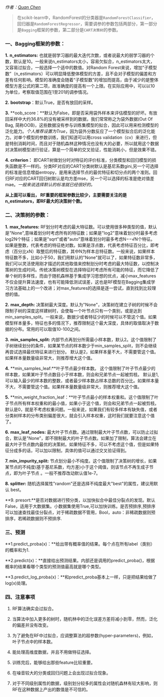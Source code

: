 *作者：[Quan Chen](https://github.com/chenquan)*

>  在scikit-learn中，RandomForest的分类器是`RandomForestClassifier`，回归器是`RandomForestRegressor`，需要调参的参数包括两部分，第一部分是`Bagging`框架的参数，第二部分是`CART决策树`的参数。

### 一、Bagging框架的参数：

**1.** **n_estimators:** 也就是弱学习器的最大迭代次数，或者说最大的弱学习器的个数，默认是10。一般来说n_estimators太小，容易欠拟合，n_estimators太大，又容易过拟合，一般选择一个适中的数值。对Random Forest来说，增加“子模型数”（n_estimators）可以明显降低整体模型的方差，且不会对子模型的偏差和方差有任何影响。模型的准确度会随着“子模型数”的增加而提高，由于减少的是整体模型方差公式的第二项，故准确度的提高有一个上限。在实际应用中，可以以10为单位，考察取值范围在1至201的调参情况。

**2.** **bootstrap**：默认True，是否有放回的采样。

**3.** **oob_score：**默认为False，即是否采用袋外样本来评估模型的好坏。有放回采样中大约36.8%的没有被采样到的数据，我们常常称之为袋外数据(Out Of Bag, 简称OOB)，这些数据没有参与训练集模型的拟合，因此可以用来检测模型的泛化能力。*个人推荐设置为True*，因为袋外分数反应了一个模型拟合后的泛化能力。对单个模型的参数训练，我们知道可以用cross validation（cv）来进行，但是特别消耗时间，而且对于随机森林这种情况也没有大的必要，所以就用这个数据对决策树模型进行验证，算是一个简单的交叉验证，性能消耗小，但是效果不错。

**4.** **criterion：** 即CART树做划分时对特征的评价标准，分类模型和回归模型的损失函数是不一样的。分类RF对应的CART分类树默认是基尼系数gini,另一个可选择的标准是信息增益entropy，是用来选择节点的最优特征和切分点的两个准则。回归RF对应的CART回归树默认是均方差mse，另一个可以选择的标准是绝对值差mae。*一般来说选择默认的标准就已经很好的。*

**从上面可以看出， RF重要的框架参数比较少，主要需要关注的是 n_estimators，即RF最大的决策树个数。**

 

### 二、决策树的参数：

**1.** **max_features:** RF划分时考虑的最大特征数。可以使用很多种类型的值，默认是"None",意味着划分时考虑所有的特征数；如果是"log2"意味着划分时最多考虑log2N个特征；如果是"sqrt"或者"auto"意味着划分时最多考虑N−−√N个特征。如果是整数，代表考虑的特征绝对数。如果是浮点数，代表考虑特征百分比，即考虑（百分比xN）取整后的特征数，其中N为样本总特征数。一般来说，如果样本特征数不多，比如小于50，我们用默认的"None"就可以了，如果特征数非常多，我们可以灵活使用刚才描述的其他取值来控制划分时考虑的最大特征数，以控制决策树的生成时间。传统决策树模型在选择特征时考虑所有可能的特征，而它降低了单个树的多样性，而由于随机森林基于集成学习思想的优点，减小max_features不仅会提升算法速度，也有可能降低测试误差，这也是RF模型在Bagging集成学习方法基础上的一个改进；对max_features的选择是逐一尝试，直到找到比较理想的值。

**2.** **max_depth:** 决策树最大深度。默认为"None"，决策树在建立子树的时候不会限制子树的深度这样建树时，会使每一个叶节点只有一个类别，或是达到min_samples_split。一般来说，数据少或者特征少的时候可以不管这个值。如果模型样本量多，特征也多的情况下，推荐限制这个最大深度，具体的取值取决于数据的分布。常用的可以取值10-100之间。

**3.** **min_samples_split:** 内部节点再划分所需最小样本数，默认2。这个值限制了子树继续划分的条件，如果某节点的样本数少于min_samples_split，则不会继续再尝试选择最优特征来进行划分。 默认是2，如果样本量不大，不需要管这个值。如果样本量数量级非常大，则推荐增大这个值。

**4.** **min_samples_leaf:**叶子节点最少样本数。 这个值限制了叶子节点最少的样本数，如果某叶子节点数目小于样本数，则会和兄弟节点一起被剪枝。 默认是1,可以输入最少的样本数的整数，或者最少样本数占样本总数的百分比。如果样本量不大，不需要管这个值。如果样本量数量级非常大，则推荐增大这个值。

**5.** **min_weight_fraction_leaf：**叶子节点最小的样本权重和。这个值限制了叶子节点所有样本权重和的最小值，如果小于这个值，则会和兄弟节点一起被剪枝。 默认是0，就是不考虑权重问题。一般来说，如果我们有较多样本有缺失值，或者分类树样本的分布类别偏差很大，就会引入样本权重，这时我们就要注意这个值了。

**6.** **max_leaf_nodes:** 最大叶子节点数。通过限制最大叶子节点数，可以防止过拟合，默认是"None”，即不限制最大的叶子节点数。如果加了限制，算法会建立在最大叶子节点数内最优的决策树。如果特征不多，可以不考虑这个值，但是如果特征分成多的话，可以加以限制，具体的值可以通过交叉验证得到。

**7. min_impurity_split:** 节点划分最小不纯度。这个值限制了决策树的增长，如果某节点的不纯度(基于基尼系数，均方差)小于这个阈值，则该节点不再生成子节点，即为叶子节点 。一般不推荐改动默认值1e-7。

**8. splitter:** 随机选择属性"random"还是选择不纯度最大"best"的属性，建议用默认 best。

**9. presort:**是否对数据进行预分类，以加快拟合中最佳分裂点的发现。默认False，适用于大数据集。小数据集使用True,可以加快训练。是否预排序,预排序可以加速查找最佳分裂点，对于稀疏数据不管用，Bool，auto：非稀疏数据则预排序，若稀疏数据则不预排序.

### 三、预测

**1.predict_proba(x)：**给出带有概率值的结果。每个点在所有label（类别）的概率和为1. 

**2.predict(x)：**直接给出预测结果。内部还是调用的predict_proba()，根据概率的结果看哪个类型的预测值最高就是哪个类型。 

**3.predict_log_proba(x)：**和predict_proba基本上一样，只是把结果给做了log(x)处理。

### 四、注意事项

1. RF算法确实会过拟合。

2. 当算法中加入更多的树时，随机林中的泛化误差方差将减小到零，然而，泛化的偏差并没有改变。

3. 为了避免在RF中过拟合，应调整算法的超参数(hyper-parameters)，例如，叶子节点中的样本数。

4.  能处理高维度数据，并且不用做特征选择。
5.  训练完后，能够给出那些feature比较重要。
6.  在噪音较大的分类或回归问题上会出现过拟合现象。
7.  对于不同级别属性的数据，级别划分较多的属性会对随机森林有较大影响，则RF在这种数据上产出的数值是不可信的。 